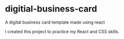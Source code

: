 # digitial-business-card
A digital business card template made using react

I created this project to practice my React and CSS skills.
